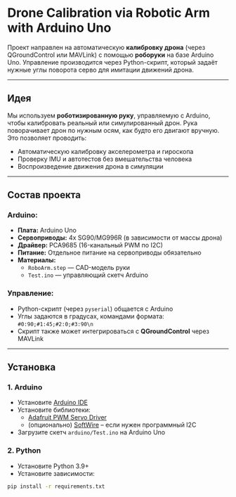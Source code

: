 # Drone Calibration via Robotic Arm with Arduino Uno

Проект направлен на автоматическую **калибровку дрона** (через QGroundControl или MAVLink) с помощью **роборуки** на базе Arduino Uno. Управление производится через Python-скрипт, который задаёт нужные углы поворота серво для имитации движений дрона.

---

##  Идея

Мы используем **роботизированную руку**, управляемую с Arduino, чтобы калибровать реальный или симулированный дрон. Рука поворачивает дрон по нужным осям, как будто его двигают вручную. Это позволяет проводить:

- Автоматическую калибровку акселерометра и гироскопа
- Проверку IMU и автотестов без вмешательства человека
- Воспроизведение движения дрона в симуляции

---

##  Состав проекта

###  Arduino:

- **Плата:** Arduino Uno
- **Сервоприводы:** 4x SG90/MG996R (в зависимости от массы дрона)
- **Драйвер:** PCA9685 (16-канальный PWM по I2C)
- **Питание:** Отдельное питание на сервоприводы обязательно
- **Материалы:**  
  - `RoboArm.step` — CAD-модель руки  
  - `Test.ino` — управляющий скетч Arduino  

###  Управление:

- Python-скрипт (через `pyserial`) общается с Arduino
- Углы задаются в градусах, командами формата: `#0:90;#1:45;#2:0;#3:90\n`
- Скрипт также может интегрироваться с **QGroundControl** через MAVLink

---

##  Установка

### 1. Arduino

- Установите [Arduino IDE](https://www.arduino.cc/en/software)
- Установите библиотеки:
  - [Adafruit PWM Servo Driver](https://github.com/adafruit/Adafruit-PWM-Servo-Driver-Library)
  - (опционально) [SoftWire](https://github.com/stevemarple/SoftWire) – если нужен программный I2C
- Загрузите скетч `arduino/Test.ino` на Arduino Uno

### 2. Python

- Установите Python 3.9+
- Установите зависимости:

```bash
pip install -r requirements.txt
